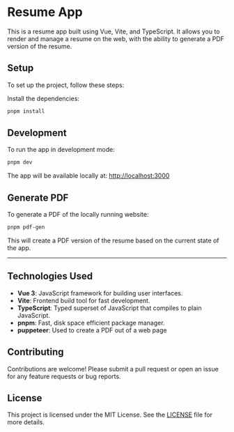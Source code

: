 # Resume App

This is a resume app built using Vue, Vite, and TypeScript. It allows you to render and manage a resume on the web, with the ability to generate a PDF version of the resume.

## Setup

To set up the project, follow these steps:

Install the dependencies:

```sh
pnpm install
```

## Development

To run the app in development mode:

```sh
pnpm dev
```

The app will be available locally at: [http://localhost:3000](http://localhost:3000)

## Generate PDF

To generate a PDF of the locally running website:

```sh
pnpm pdf-gen
```

This will create a PDF version of the resume based on the current state of the app.

---

## Technologies Used

- **Vue 3**: JavaScript framework for building user interfaces.
- **Vite**: Frontend build tool for fast development.
- **TypeScript**: Typed superset of JavaScript that compiles to plain JavaScript.
- **pnpm**: Fast, disk space efficient package manager.
- **puppeteer**: Used to create a PDF out of a web page

## Contributing

Contributions are welcome! Please submit a pull request or open an issue for any feature requests or bug reports.

## License

This project is licensed under the MIT License. See the [LICENSE](./LICENSE) file for more details.
